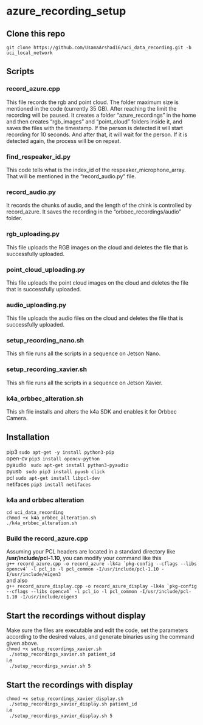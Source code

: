# azure_recording_setup
## Clone this repo
   ```git clone https://github.com/UsamaArshad16/uci_data_recording.git -b uci_local_network```

## Scripts

### record_azure.cpp
This file records the rgb and point cloud. The folder maximum size is mentioned in the code (currently 35 GB). After reaching the limit the recording will be paused.
It creates a folder “azure_recordings” in the home and then creates “rgb_images” and “point_cloud” folders inside it, and saves the files with the timestamp.
If the person is detected it will start recording for 10 seconds. And after that, it will wait for the person. If it is detected again, the process will be on repeat.

### find_respeaker_id.py
This code tells what is the index_id of the respeaker_microphone_array. That will be mentioned in the “record_audio.py” file.

### record_audio.py
It records the chunks of audio, and the length of the chink is controlled by record_azure. It saves the recording in the “orbbec_recordings/audio” folder. 

### rgb_uploading.py
This file uploads the RGB images on the cloud and deletes the file that is successfully uploaded. 

### point_cloud_uploading.py
This file uploads the point cloud images on the cloud and deletes the file that is successfully uploaded. 

### audio_uploading.py
This file uploads the audio files on the cloud and deletes the file that is successfully uploaded. 

### setup_recording_nano.sh
This sh file runs all the scripts in a sequence on Jetson Nano.

### setup_recording_xavier.sh
This sh file runs all the scripts in a sequence on Jetson Xavier.

### k4a_orbbec_alteration.sh
This sh file installs and alters the k4a SDK and enables it for Orbbec Camera.

## Installation
pip3 ```sudo apt-get -y install python3-pip```\
open-cv ```pip3 install opencv-python```\
pyaudio ``` sudo apt-get install python3-pyaudio```\
pyusb ``` sudo pip3 install pyusb click```\
pcl ```sudo apt-get install libpcl-dev```\
netifaces ```pip3 install netifaces```

### k4a and orbbec alteration
``` cd uci_data_recording ```\
``` chmod +x k4a_orbbec_alteration.sh ```\
``` ./k4a_orbbec_alteration.sh ```
### Build the record_azure.cpp
Assuming your PCL headers are located in a standard directory like **/usr/include/pcl-1.10**, you can modify your command like this\
```g++ record_azure.cpp -o record_azure -lk4a `pkg-config --cflags --libs opencv4` -l pcl_io -l pcl_common -I/usr/include/pcl-1.10 -I/usr/include/eigen3```\
and also\
```g++ record_azure_display.cpp -o record_azure_display -lk4a `pkg-config --cflags --libs opencv4` -l pcl_io -l pcl_common -I/usr/include/pcl-1.10 -I/usr/include/eigen3```


## Start the recordings without display
Make sure the files are executable and edit the code, set the parameters according to the desired values, and generate binaries using the command given above.\
``` chmod +x setup_recordings_xavier.sh ```\
``` ./setup_recordings_xavier.sh patient_id```\
i.e\
``` ./setup_recordings_xavier.sh 5```

## Start the recordings with display
``` chmod +x setup_recordings_xavier_display.sh ```\
``` ./setup_recordings_xavier_display.sh patient_id```\
i.e\
``` ./setup_recordings_xavier_display.sh 5```
